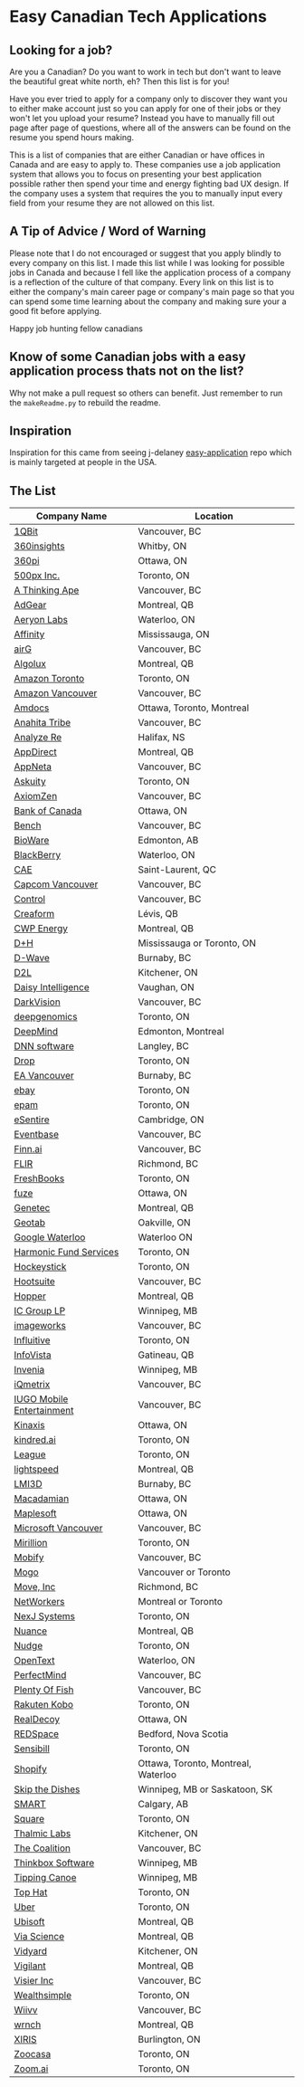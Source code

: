 # Easy Canadian Tech Applications

## Looking for a job?
Are you a Canadian? Do you want to work in tech but don't want to leave the beautiful great white north, eh? Then this list is for you!

Have you ever tried to apply for a company only to discover they want you to either make account just so you can apply for one of their jobs or they won't let you upload your resume? Instead you have to manually fill out page after page of questions, where all of the answers can be found on the resume you spend hours making.

This is a list of companies that are either Canadian or have offices in Canada and are easy to apply to. These companies use a job application system that allows you to focus on presenting your best application possible rather then spend your time and energy fighting bad UX design. If the company uses a system that requires the you to manually input every field from your resume they are not allowed on this list.

## A Tip of Advice / Word of Warning
Please note that I do not encouraged or suggest that you apply blindly to every company on this list. I made this list while I was looking for possible jobs in Canada and because I fell like the application process of a company is a reflection of the culture of that company. Every link on this list is to either the company's main career page or company's main page so that you can spend some time learning about the company and making sure your a good fit before applying.

Happy job hunting fellow canadians

## Know of some Canadian jobs with a easy application process thats not on the list? 
Why not make a pull request so others can benefit. Just remember to run the ```makeReadme.py``` to rebuild the readme.

## Inspiration 
Inspiration for this came from seeing j-delaney [easy-application](https://github.com/j-delaney/easy-application) repo which is mainly targeted at people in the USA. 


## 
## The List
<!-- BEGIN DATA -->
| Company Name | Location |
| --- | --- |
| [1QBit](http://1qbit.com/) | Vancouver, BC |
| [360insights](https://360insights.com/) | Whitby, ON |
| [360pi](https://www.360pi.com/careers) | Ottawa, ON |
| [500px Inc.](https://about.500px.com/) | Toronto, ON |
| [A Thinking Ape](http://www.athinkingape.com/) | Vancouver, BC |
| [AdGear](http://adgear.com/) | Montreal, QB |
| [Aeryon Labs](https://www.aeryon.com/careers) | Waterloo, ON |
| [Affinity](http://www.affsys.com/company/careers/) | Mississauga, ON |
| [airG](http://corp.airg.com/) |  Vancouver, BC |
| [Algolux](https://algolux.com/) | Montreal, QB |
| [Amazon Toronto](https://www.amazon.jobs/en/locations/toronto-canada?base_query=&loc_query=&job_count=10&result_limit=10&sort=relevant&location%5B%5D=toronto-canada&cache) | Toronto, ON |
| [Amazon Vancouver](https://www.amazon.jobs/location/vancouvervictoria-canada?base_query=&loc_query=&job_count=10&result_limit=10&sort=relevant&location%5B%5D=vancouvervictoria-canada&cache) | Vancouver, BC |
| [Amdocs](https://jobs.amdocs.com/search/?q=&locationsearch=canada) | Ottawa, Toronto, Montreal |
| [Anahita Tribe](https://www.getanahita.com/) | Vancouver, BC |
| [Analyze Re](http://analyzere.com/) |  Halifax, NS
| [AppDirect](https://careers.appdirect.com) | Montreal, QB |
| [AppNeta](https://www.appneta.com/about/careers/) | Vancouver, BC |
| [Askuity](https://www.askuity.com/company/hiring/) | Toronto, ON |
| [AxiomZen](https://www.axiomzen.co/careers) | Vancouver, BC |
| [Bank of Canada](http://www.bankofcanada.ca/careers/) | Ottawa, ON |
| [Bench](https://bench.co/) | Vancouver, BC |
| [BioWare](http://www.bioware.com/en/careers/) | Edmonton, AB |
| [BlackBerry](https://ca.blackberry.com/) | Waterloo, ON |
| [CAE](http://www.cae.com/careers/) | Saint-Laurent, QC |
| [Capcom Vancouver](https://www.capcomvancouver.com/) | Vancouver, BC |
| [Control](https://www.getcontrol.co/) | Vancouver, BC |
| [Creaform](https://careers.creaform3d.com/) | Lévis, QB |
| [CWP Energy](http://cwpenergy.com/) | Montreal, QB |
| [D+H](http://www.dh.com/careers/life-dh) | Mississauga or Toronto, ON |
| [D-Wave](https://www.dwavesys.com/) | Burnaby, BC |
| [D2L](https://www.d2l.com/careers/) |  Kitchener, ON |
| [Daisy Intelligence](http://www.daisyintelligence.com/careers/) | Vaughan, ON |
| [DarkVision](https://darkvisiontech.com/careers/) | Vancouver, BC |
| [deepgenomics](https://www.deepgenomics.com/) | Toronto, ON |
| [DeepMind](https://deepmind.com/careers/) | Edmonton, Montreal |
| [DNN software](http://www.dnnsoftware.com/about/careers) | Langley, BC |
| [Drop](https://www.earnwithdrop.com/pages/careers) | Toronto, ON |
| [EA Vancouver](http://www2.ea.com/locations/vancouver)| Burnaby, BC |
| [ebay](https://careers.ebayinc.com/join-our-team/start-your-search/) | Toronto, ON |
| [epam](https://www.epam.com/careers) | Toronto, ON |
| [eSentire](https://www.esentire.com/about-us/careers/) | Cambridge, ON |
| [Eventbase](https://www.eventbase.com/) | Vancouver, BC |
| [Finn.ai](Finn.ai) | Vancouver, BC |
| [FLIR](http://www.flir.com/careers/?id=64835) |  Richmond, BC |
| [FreshBooks](https://www.freshbooks.com/) | Toronto, ON |
| [fuze](https://www.fuze.com/careers#!/) | Ottawa, ON |
| [Genetec](http://www.genetec.com/about-us/careers) | Montreal, QB |
| [Geotab](https://www.geotab.com/careers/) | Oakville, ON |
| [Google Waterloo](https://careers.google.com/locations/waterloo/) | Waterloo ON |
| [Harmonic Fund Services](http://harmonicfundservices.com/careers/) | Toronto, ON |
| [Hockeystick](https://hockeystick.co/) | Toronto, ON |
| [Hootsuite](https://hootsuite.com/) | Vancouver, BC |
| [Hopper](https://www.hopper.com/corp/jobs.html) | Montreal, QB |
| [IC Group LP](https://icgrouplp.com) | Winnipeg, MB |
| [imageworks](http://www.imageworks.com/jobs.php) | Vancouver, BC |
| [Influitive](https://influitive.com/careers/) | Toronto, ON |
| [InfoVista](http://www.infovista.com/company/Career-Opportunities) | Gatineau, QB | 
| [Invenia](https://www.invenia.ca/) | Winnipeg, MB |
| [iQmetrix](http://www.iqmetrix.com/careers) | Vancouver, BC |
| [IUGO Mobile Entertainment](http://www.iugome.com/careers.html) | Vancouver, BC |
| [Kinaxis](http://www.kinaxis.com/en/about/kinaxis-careers/) | Ottawa, ON |
| [kindred.ai](https://www.kindred.ai/) | Toronto, ON |
| [League](https://league.com/ca/join-league) | Toronto, ON |
| [lightspeed](https://www.lightspeedhq.com/careers/) | Montreal, QB |
| [LMI3D](http://lmi3d.com/careers) | Burnaby, BC |
| [Macadamian](http://www.macadamian.com/careers-ux-designer/) | Ottawa, ON |
| [Maplesoft](http://www.maplesoftgroup.com/) | Ottawa, ON |
| [Microsoft Vancouver](https://mcec.microsoft.ca/careers/) | Vancouver, BC |
| [Mirillion](http://www.mirillion.ca/#content-mass-bottom) | Toronto, ON |
| [Mobify](https://www.mobify.com/jobs/) | Vancouver, BC |
| [Mogo](https://www.mogo.ca/careers) | Vancouver or Toronto |
| [Move, Inc](http://careers.move.com/) | Richmond, BC |
| [NetWorkers](https://www.networkerstechnology.com/) | Montreal or Toronto |
| [NexJ Systems](https://careers.nexj.com/) | Toronto, ON |
| [Nuance](https://jobs.nuance.com/) | Montreal, QB |
| [Nudge](https://nudge.ai/careers/#open-positions) | Toronto, ON |
| [OpenText](www.opentext.com) | Waterloo, ON |
| [PerfectMind](http://www.perfectmind.com) | Vancouver, BC |
| [Plenty Of Fish](http://www.pof.com/careers.aspx?api=1) | Vancouver, BC |
| [Rakuten Kobo](https://www.kobo.com/ca/en/p/careers?style=onestore&store=CA) | Toronto, ON |
| [RealDecoy](https://www.realdecoy.com/careers-en/) | Ottawa, ON |
| [REDSpace](https://www.redspace.com) | Bedford, Nova Scotia |
| [Sensibill](https://getsensibill.com/careers) | Toronto, ON |
| [Shopify](https://www.shopify.ca) | Ottawa, Toronto, Montreal, Waterloo |
| [Skip the Dishes](https://www.skipthedishes.com/jobs) | Winnipeg, MB or Saskatoon, SK|
| [SMART](https://careers.smarttech.com/) | Calgary, AB |
| [Square](https://squareup.com/ca/careers) | Toronto, ON |
| [Thalmic Labs](https://www.thalmic.com/careers) | Kitchener, ON |
| [The Coalition](http://thecoalitionstudio.com/#Home) | Vancouver, BC |
| [Thinkbox Software](http://www.thinkboxsoftware.com/) | Winnipeg, MB |
| [Tipping Canoe](http://www.tippingcanoe.com/) | Winnipeg, MB |
| [Top Hat](https://tophat.com/work-with-us/) | Toronto, ON |
| [Uber](https://www.uber.com/en-CA/careers/) | Toronto, ON |
| [Ubisoft](https://www.ubisoft.com/en-US/careers/experience.aspx) | Montreal, QB |
| [Via Science](http://www.viascience.com/careers/) | Montreal, QB |
| [Vidyard](https://www.vidyard.com/) | Kitchener, ON |
| [Vigilant](http://www.vigilantglobal.com/en/careers) | Montreal, QB |
| [Visier Inc](https://www.visier.com/about/careers/) | Vancouver, BC |
| [Wealthsimple](https://www.wealthsimple.com/en-ca/work-with-us) | Toronto, ON |
| [Wiivv](https://wiivv.com/) | Vancouver, BC |
| [wrnch](https://wrnch.com/jobs/) | Montreal, QB |
| [XIRIS](http://www.xiris.com/about-us/careers/) | Burlington, ON |
| [Zoocasa](https://www.zoocasa.com/company/careers) | Toronto, ON |
| [Zoom.ai](https://zoom.ai/) | Toronto, ON |

